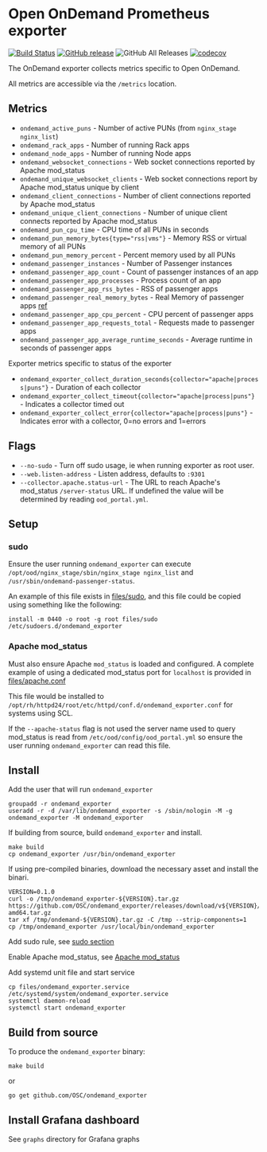 # Open OnDemand Prometheus exporter

[![Build Status](https://circleci.com/gh/OSC/ondemand_exporter/tree/master.svg?style=shield)](https://circleci.com/gh/OSC/ondemand_exporter)
[![GitHub release](https://img.shields.io/github/v/release/OSC/ondemand_exporter?include_prereleases&sort=semver)](https://github.com/OSC/ondemand_exporter/releases/latest)
![GitHub All Releases](https://img.shields.io/github/downloads/OSC/ondemand_exporter/total)
[![codecov](https://codecov.io/gh/OSC/ondemand_exporter/branch/master/graph/badge.svg)](https://codecov.io/gh/OSC/ondemand_exporter)

The OnDemand exporter collects metrics specific to Open OnDemand.

All metrics are accessible via the `/metrics` location.

## Metrics

* `ondemand_active_puns` - Number of active PUNs (from `nginx_stage nginx_list`)
* `ondemand_rack_apps` - Number of running Rack apps
* `ondemand_node_apps` - Number of running Node apps
* `ondemand_websocket_connections` - Web socket connections reported by Apache mod_status
* `ondemand_unique_websocket_clients` - Web socket connections report by Apache mod_status unique by client
* `ondemand_client_connections` - Number of client connections reported by Apache mod_status
* `ondemand_unique_client_connections` - Number of unique client connects reported by Apache mod_status
* `ondemand_pun_cpu_time` - CPU time of all PUNs in seconds
* `ondemand_pun_memory_bytes{type="rss|vms"}` - Memory RSS or virtual memory of all PUNs
* `ondemand_pun_memory_percent` - Percent memory used by all PUNs
* `ondemand_passenger_instances` - Number of Passenger instances
* `ondemand_passenger_app_count` - Count of passenger instances of an app
* `ondemand_passenger_app_processes` - Process count of an app
* `ondemand_passenger_app_rss_bytes` - RSS of passenger apps
* `ondemand_passenger_real_memory_bytes` - Real Memory of passenger apps [ref](https://www.phusionpassenger.com/library/indepth/accurately_measuring_memory_usage.html)
* `ondemand_passenger_app_cpu_percent` - CPU percent of passenger apps
* `ondemand_passenger_app_requests_total` - Requests made to passenger apps
* `ondemand_passenger_app_average_runtime_seconds` - Average runtime in seconds of passenger apps

Exporter metrics specific to status of the exporter

* `ondemand_exporter_collect_duration_seconds{collector="apache|process|puns"}` - Duration of each collector
* `ondemand_exporter_collect_timeout{collector="apache|process|puns"}` - Indicates a collector timed out
* `ondemand_exporter_collect_error{collector="apache|process|puns"}` - Indicates error with a collector, 0=no errors and 1=errors

## Flags

* `--no-sudo` - Turn off sudo usage, ie when running exporter as root user.
* `--web.listen-address` - Listen address, defaults to `:9301`
* `--collector.apache.status-url` - The URL to reach Apache's mod_status `/server-status` URL. If undefined the value will be determined by reading `ood_portal.yml`.

## Setup

### sudo

Ensure the user running `ondemand_exporter` can execute `/opt/ood/nginx_stage/sbin/nginx_stage nginx_list` and `/usr/sbin/ondemand-passenger-status`.

An example of this file exists in [files/sudo](files/sudo), and this file could be copied using something like the following:

```
install -m 0440 -o root -g root files/sudo /etc/sudoers.d/ondemand_exporter
```

### Apache mod_status

Must also ensure Apache `mod_status` is loaded and configured.
A complete example of using a dedicated mod_status port for `localhost` is provided in [files/apache.conf](files/apache.conf)

This file would be installed to `/opt/rh/httpd24/root/etc/httpd/conf.d/ondemand_exporter.conf` for systems using SCL.

If the `--apache-status` flag is not used the server name used to query mod_status is read from `/etc/ood/config/ood_portal.yml` so ensure the user running `ondemand_exporter` can read this file.

## Install

Add the user that will run `ondemand_exporter`

```
groupadd -r ondemand_exporter
useradd -r -d /var/lib/ondemand_exporter -s /sbin/nologin -M -g ondemand_exporter -M ondemand_exporter
```

If building from source, build `ondemand_exporter` and install.

```
make build
cp ondemand_exporter /usr/bin/ondemand_exporter
```

If using pre-compiled binaries, download the necessary asset and install the binari.

```
VERSION=0.1.0
curl -o /tmp/ondemand_exporter-${VERSION}.tar.gz https://github.com/OSC/ondemand_exporter/releases/download/v${VERSION}/ondemand_exporter-${VERSION}.linux-amd64.tar.gz
tar xf /tmp/ondemand-${VERSION}.tar.gz -C /tmp --strip-components=1
cp /tmp/ondemand_exporter /usr/local/bin/ondemand_exporter
```

Add sudo rule, see [sudo section](#sudo)

Enable Apache mod_status, see [Apache mod_status](#apache-mod_status)

Add systemd unit file and start service

```
cp files/ondemand_exporter.service /etc/systemd/system/ondemand_exporter.service
systemctl daemon-reload
systemctl start ondemand_exporter
```

## Build from source

To produce the `ondemand_exporter` binary:

```
make build
```

or

```
go get github.com/OSC/ondemand_exporter
```

## Install Grafana dashboard

See `graphs` directory for Grafana graphs

